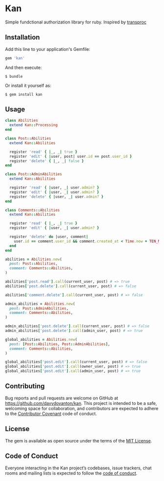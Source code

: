 # Kan

Simple fundctional authorization library for ruby. Inspired by [transproc](https://github.com/solnic/transproc)

## Installation

Add this line to your application's Gemfile:

```ruby
gem 'kan'
```

And then execute:

    $ bundle

Or install it yourself as:

    $ gem install kan

## Usage

```ruby
class Abilities
  extend Kan::Processing
end

class Post::Abilities
  extend Kan::Abilities

  register 'read' { |_, _| true }
  register 'edit' { |user, post| user.id == post.user_id }
  register 'delete' { |_, _| false }
end

class Post::AdminAbilities
  extend Kan::Abilities

  register 'read' { |user, _| user.admin? }
  register 'edit' { |user, _| user.admin? }
  register 'delete' { |user, _| user.admin? }
end

class Comments::Abilities
  extend Kan::Abilities

  register 'read' { |_, _| true }
  register 'edit' { |user, _| user.admin? }

  register 'delete' do |user, comment|
    user.id == comment.user_id && comment.created_at < Time.now + TEN_MINUTES
  end
end

abilities = Abilities.new(
  post: Post::Abilities,
  comment: Comments::Abilities,
)

abilities['post.read'].call(current_user, post) # => true
abilities['post.delete'].call(current_user, post) # => false

abilities['comment.delete'].call(current_user, post) # => false

admin_abilities = Abilities.new(
  post: Post::AdminAbilities,
  comment: Comments::Abilities,
)

admin_abilities['post.delete'].call(current_user, post) # => false
admin_abilities['post.delete'].call(admin_user, post) # => true

global_abilities = Abilities.new(
  post: [Post::Abilities, Post::AdminAbilities],
  comment: Comments::Abilities,
)

global_abilities['post.edit'].call(current_user, post) # => false
global_abilities['post.edit'].call(owner_user, post) # => true
global_abilities['post.edit'].call(admin_user, post) # => true
```

## Contributing

Bug reports and pull requests are welcome on GitHub at https://github.com/davydovanton/kan. This project is intended to be a safe, welcoming space for collaboration, and contributors are expected to adhere to the [Contributor Covenant](http://contributor-covenant.org) code of conduct.

## License

The gem is available as open source under the terms of the [MIT License](https://opensource.org/licenses/MIT).

## Code of Conduct

Everyone interacting in the Kan project’s codebases, issue trackers, chat rooms and mailing lists is expected to follow the [code of conduct](https://github.com/[USERNAME]/kan/blob/master/CODE_OF_CONDUCT.md).
